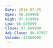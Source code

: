 ```yaml
---
Date: 2014-07-25
Open: 96.849998
High: 97.839996
Low: 96.639999
Close: 97.669998
Adj Close: 90.87957
Volume: 43469000
---
```

